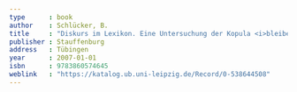 ```yaml
---
type      : book
author    : Schlücker, B.
title     : "Diskurs im Lexikon. Eine Untersuchung der Kopula <i>bleiben</i>"
publisher : Stauffenburg
address   : Tübingen
year      : 2007-01-01
isbn      : 9783860574645
weblink   : "https://katalog.ub.uni-leipzig.de/Record/0-538644508"
---
```


